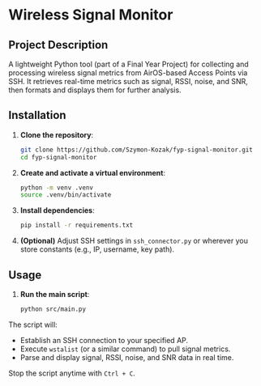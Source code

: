 # Wireless Signal Monitor

## Project Description
A lightweight Python tool (part of a Final Year Project) for collecting and processing wireless signal metrics from AirOS-based Access Points via SSH. It retrieves real-time metrics such as signal, RSSI, noise, and SNR, then formats and displays them for further analysis.

## Installation
1. **Clone the repository**:
   ```bash
   git clone https://github.com/Szymon-Kozak/fyp-signal-monitor.git
   cd fyp-signal-monitor
   ```

2. **Create and activate a virtual environment**:
   ```bash
   python -m venv .venv
   source .venv/bin/activate
   ```

3. **Install dependencies**:
   ```bash
   pip install -r requirements.txt
   ```

4. **(Optional)** Adjust SSH settings in `ssh_connector.py` or wherever you store constants (e.g., IP, username, key path).

## Usage
1. **Run the main script**:
   ```bash
   python src/main.py
   ```

The script will:
- Establish an SSH connection to your specified AP.
- Execute `wstalist` (or a similar command) to pull signal metrics.
- Parse and display signal, RSSI, noise, and SNR data in real time.

Stop the script anytime with `Ctrl + C`.
